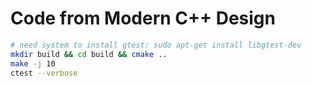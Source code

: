 # Code from Modern C++ Design

```bash
# need system to install gtest: sudo apt-get install libgtest-dev
mkdir build && cd build && cmake ..
make -j 10
ctest --verbose
```
